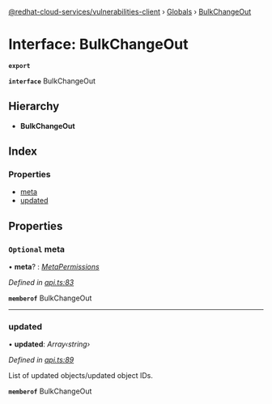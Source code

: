 [@redhat-cloud-services/vulnerabilities-client](../README.md) › [Globals](../globals.md) › [BulkChangeOut](bulkchangeout.md)

# Interface: BulkChangeOut

**`export`** 

**`interface`** BulkChangeOut

## Hierarchy

* **BulkChangeOut**

## Index

### Properties

* [meta](bulkchangeout.md#optional-meta)
* [updated](bulkchangeout.md#updated)

## Properties

### `Optional` meta

• **meta**? : *[MetaPermissions](metapermissions.md)*

*Defined in [api.ts:83](https://github.com/RedHatInsights/javascript-clients/blob/master/packages/vulnerabilities/api.ts#L83)*

**`memberof`** BulkChangeOut

___

###  updated

• **updated**: *Array‹string›*

*Defined in [api.ts:89](https://github.com/RedHatInsights/javascript-clients/blob/master/packages/vulnerabilities/api.ts#L89)*

List of updated objects/updated object IDs.

**`memberof`** BulkChangeOut
